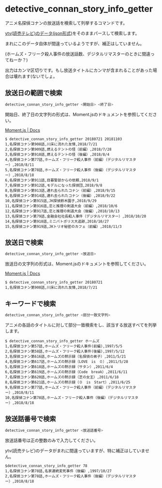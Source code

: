 ﻿# detective_connan_story_info_getter

アニメ名探偵コナンの放送話を検索して列挙するコマンドです。

[ytv(読売テレビ)のデータ(json形式)](http://www.ytv.co.jp/conan/data/story.json)をそのままパースして検索します。

まれにこのデータ自体が間違っているようですが、補正はしていません。

(ホームズ・フリーク殺人事件の放送話数、デジタルリマスターのときに間違ってねーか？)

出力はカンマ区切りです。もし放送タイトルにカンマが含まれることがあった場合は壊れます(ないでしょ。

## 放送日の範囲で検索

```sh
detective_connan_story_info_getter <開始日> <終了日>
```

開始日、終了日の文字列の形式は、Moment.jsのドキュメントを参照してください。

[Moment.js | Docs](https://momentjs.com/docs/#/parsing/string/)

``` plain
$ detective_connan_story_info_getter 20180721 20181103
1,名探偵コナン第908話,川床に流れた友情,2018/7/21
2,名探偵コナン第909話,燃えるテントの怪（前編）,2018/7/28
3,名探偵コナン第910話,燃えるテントの怪（後編）,2018/8/4
4,名探偵コナン第77話,ホームズ・フリーク殺人事件（前編）（デジタルリマスター）,2018/8/11
5,名探偵コナン第78話,ホームズ・フリーク殺人事件（後編）（デジタルリマスター）,2018/8/18
6,名探偵コナン第911話,目暮警部からの依頼,2018/9/1
7,名探偵コナン第912話,モデルになった探偵団,2018/9/8
8,名探偵コナン第913話,連れ去られたコナン（前編）,2018/9/15
9,名探偵コナン第914話,連れ去られたコナン（後編）,2018/9/22
10,名探偵コナン第915話,JK探偵鈴木園子,2018/9/29
11,名探偵コナン第916話,恋と推理の剣道大会（前編）,2018/10/6
12,名探偵コナン第917話,恋と推理の剣道大会（後編）,2018/10/13
13,名探偵コナン第79話,金融会社社長殺人事件（デジタルリマスター）,2018/10/20
14,名探偵コナン第918話,ミニパトポリス大追跡,2018/10/27
15,名探偵コナン第919話,JKトリオ秘密のカフェ（前編）,2018/11/3
```

## 放送日で検索

```sh
detective_connan_story_info_getter <放送日>
```

放送日の文字列の形式は、Moment.jsのドキュメントを参照してください。

[Moment.js | Docs](https://momentjs.com/docs/#/parsing/string/)

```plain
$ detective_connan_story_info_getter 20180721
1,名探偵コナン第908話,川床に流れた友情,2018/7/21
```

## キーワードで検索

```sh
detective_connan_story_info_getter <部分一致文字列>
```

アニメの各話のタイトルに対して部分一致検索をし、該当する放送すべてを列挙します。

```plain
$ detective_connan_story_info_getter ホームズ
1,名探偵コナン第57話,ホームズ・フリーク殺人事件(前編),1997/5/5
2,名探偵コナン第58話,ホームズ・フリーク殺人事件(後編),1997/5/12
3,名探偵コナン第616話,ホームズの黙示録（名探偵の弟子）,2011/5/21
4,名探偵コナン第617話,ホームズの黙示録（LOVE　is　０）,2011/5/28
5,名探偵コナン第618話,ホームズの黙示録（サタン）,2011/6/4
6,名探偵コナン第619話,ホームズの黙示録（Code　break）,2011/6/11
7,名探偵コナン第620話,ホームズの黙示録（芝の女王）,2011/6/18
8,名探偵コナン第621話,ホームズの黙示録（０　is　Start）,2011/6/25
9,名探偵コナン第77話,ホームズ・フリーク殺人事件（前編）（デジタルリマスター）,2018/8/11
10,名探偵コナン第78話,ホームズ・フリーク殺人事件（後編）（デジタルリマスター）,2018/8/18
```

## 放送話番号で検索

```sh
detective_connan_story_info_getter <放送話番号>
```

放送話番号は正の整数のみで入力してください。

ytv(読売テレビ)のデータがまれに間違っていますが、特に補正はしていません。

```plain
$detective_connan_story_info_getter 78
1,名探偵コナン第78話,名家連続変死事件（後編）,1997/10/27
2,名探偵コナン第78話,ホームズ・フリーク殺人事件（後編）（デジタルリマスター）,2018/8/18
```
